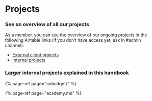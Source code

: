 # Projects

### See an overview of all our projects

 As a member, you can see the overview of our ongoing projects in the following Airtable links \(if you don't have access yet, ask in \#admin channel\):

* [External client projects](https://airtable.com/tblZj0i7cL9HfcS8k/viwpXOt2puTwkKsRt?blocks=hide) 
* [Internal projects ](https://airtable.com/tblwigpNola4cH8bo/viweiSLGBvgqvKt67?blocks=hide)

### Larger internal projects explained in this handbook 

{% page-ref page="cobudget/" %}

{% page-ref page="academy.md" %}

